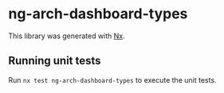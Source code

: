 # ng-arch-dashboard-types

This library was generated with [Nx](https://nx.dev).

## Running unit tests

Run `nx test ng-arch-dashboard-types` to execute the unit tests.
